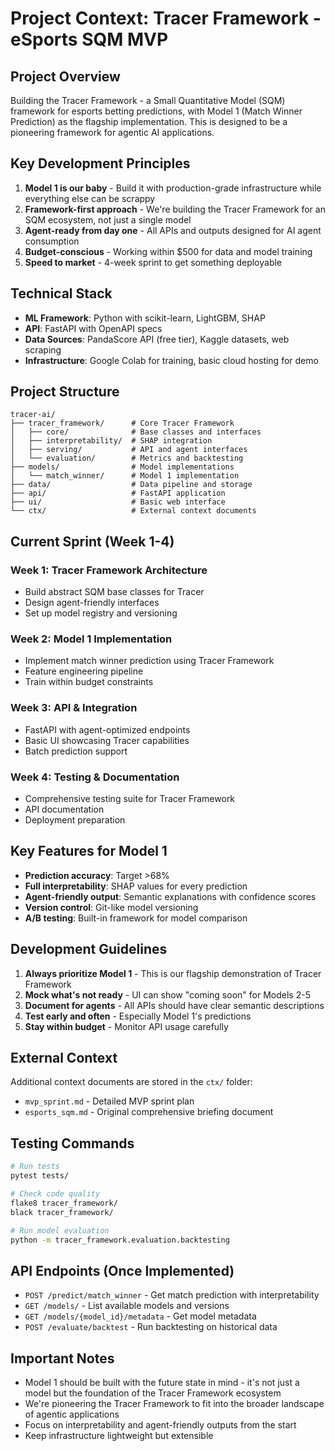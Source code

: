 # Project Context: Tracer Framework - eSports SQM MVP

## Project Overview

Building the Tracer Framework - a Small Quantitative Model (SQM) framework for esports betting predictions, with Model 1 (Match Winner Prediction) as the flagship implementation. This is designed to be a pioneering framework for agentic AI applications.

## Key Development Principles

1. **Model 1 is our baby** - Build it with production-grade infrastructure while everything else can be scrappy
2. **Framework-first approach** - We're building the Tracer Framework for an SQM ecosystem, not just a single model
3. **Agent-ready from day one** - All APIs and outputs designed for AI agent consumption
4. **Budget-conscious** - Working within $500 for data and model training
5. **Speed to market** - 4-week sprint to get something deployable

## Technical Stack

- **ML Framework**: Python with scikit-learn, LightGBM, SHAP
- **API**: FastAPI with OpenAPI specs
- **Data Sources**: PandaScore API (free tier), Kaggle datasets, web scraping
- **Infrastructure**: Google Colab for training, basic cloud hosting for demo

## Project Structure

```
tracer-ai/
├── tracer_framework/      # Core Tracer Framework
│   ├── core/              # Base classes and interfaces
│   ├── interpretability/  # SHAP integration
│   ├── serving/           # API and agent interfaces
│   └── evaluation/        # Metrics and backtesting
├── models/                # Model implementations
│   └── match_winner/      # Model 1 implementation
├── data/                  # Data pipeline and storage
├── api/                   # FastAPI application
├── ui/                    # Basic web interface
└── ctx/                   # External context documents
```

## Current Sprint (Week 1-4)

### Week 1: Tracer Framework Architecture
- Build abstract SQM base classes for Tracer
- Design agent-friendly interfaces
- Set up model registry and versioning

### Week 2: Model 1 Implementation
- Implement match winner prediction using Tracer Framework
- Feature engineering pipeline
- Train within budget constraints

### Week 3: API & Integration
- FastAPI with agent-optimized endpoints
- Basic UI showcasing Tracer capabilities
- Batch prediction support

### Week 4: Testing & Documentation
- Comprehensive testing suite for Tracer Framework
- API documentation
- Deployment preparation

## Key Features for Model 1

- **Prediction accuracy**: Target >68%
- **Full interpretability**: SHAP values for every prediction
- **Agent-friendly output**: Semantic explanations with confidence scores
- **Version control**: Git-like model versioning
- **A/B testing**: Built-in framework for model comparison

## Development Guidelines

1. **Always prioritize Model 1** - This is our flagship demonstration of Tracer Framework
2. **Mock what's not ready** - UI can show "coming soon" for Models 2-5
3. **Document for agents** - All APIs should have clear semantic descriptions
4. **Test early and often** - Especially Model 1's predictions
5. **Stay within budget** - Monitor API usage carefully

## External Context

Additional context documents are stored in the `ctx/` folder:
- `mvp_sprint.md` - Detailed MVP sprint plan
- `esports_sqm.md` - Original comprehensive briefing document

## Testing Commands

```bash
# Run tests
pytest tests/

# Check code quality
flake8 tracer_framework/
black tracer_framework/

# Run model evaluation
python -m tracer_framework.evaluation.backtesting
```

## API Endpoints (Once Implemented)

- `POST /predict/match_winner` - Get match prediction with interpretability
- `GET /models/` - List available models and versions
- `GET /models/{model_id}/metadata` - Get model metadata
- `POST /evaluate/backtest` - Run backtesting on historical data

## Important Notes

- Model 1 should be built with the future state in mind - it's not just a model but the foundation of the Tracer Framework ecosystem
- We're pioneering the Tracer Framework to fit into the broader landscape of agentic applications
- Focus on interpretability and agent-friendly outputs from the start
- Keep infrastructure lightweight but extensible